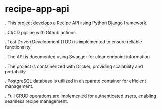 # recipe-app-api

. This project develops a Recipe API using Python Django framework.

. CI/CD pipline with Github actions.

. Test Driven Development (TDD) is implemented to ensure reliable functionality.

. The API is documented using Swagger for clear endpoint information.

. The project is containerized with Docker, providing scalability and portability.

. PostgreSQL database is utilized in a separate container for efficient management.

. Full CRUD operations are implemented for authenticated users, enabling seamless recipe management.
